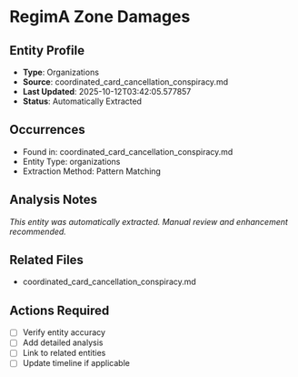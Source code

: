 # RegimA Zone Damages

## Entity Profile
- **Type**: Organizations
- **Source**: coordinated_card_cancellation_conspiracy.md
- **Last Updated**: 2025-10-12T03:42:05.577857
- **Status**: Automatically Extracted

## Occurrences
- Found in: coordinated_card_cancellation_conspiracy.md
- Entity Type: organizations
- Extraction Method: Pattern Matching

## Analysis Notes
*This entity was automatically extracted. Manual review and enhancement recommended.*

## Related Files
- coordinated_card_cancellation_conspiracy.md

## Actions Required
- [ ] Verify entity accuracy
- [ ] Add detailed analysis
- [ ] Link to related entities
- [ ] Update timeline if applicable
